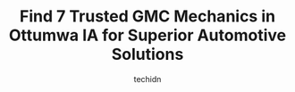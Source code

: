 ---
layout: ampstory
image: https://images.unsplash.com/photo-1629661414961-62b0d03007ab?ixlib=rb-4.0.3&ixid=MnwxMjA3fDB8MHxwaG90by1wYWdlfHx8fGVufDB8fHx8&auto=format&fit=crop&w=640&h=853&q=80
author: techidn
featured: false
description: Trust your vehicles maintenance and repairs to the 7 best GMC Mechanic in Ottumwa IA, USA. With their extensive experience, cutting-edge technology, and commitment to customer satisfaction,
title: Find 7 Trusted GMC Mechanics in Ottumwa IA for Superior Automotive Solutions
cover:
   title: Find 7 Trusted GMC Mechanics in Ottumwa IA for Superior Automotive Solutions
   subtitle: Rickpate
   background: https://images.unsplash.com/photo-1629661414961-62b0d03007ab?ixlib=rb-4.0.3&ixid=MnwxMjA3fDB8MHxwaG90by1wYWdlfHx8fGVufDB8fHx8&auto=format&fit=crop&w=640&h=853&q=80

pages: 
 - layout: thirds
   top: <h1>#1 Clemons of Ottumwa</h1>
   bottom: "<p>This place was great to me. Great group of people from the salesmen to the numbers people. They worked rlly hard to get me into the car I wanted bc my credit aint that g</p>"
   background: https://www.knot35.com/toplist/wp-content/uploads/2023/06/best-gmc-mechanic-1-in-ottumwa-ia-1685841909.jpeg
   backgroundblur: true
 - layout: thirds
   top: <h1>#2 Mikes Tire and Alignment</h1>
   bottom: "<p>1027 S Madison Ave, Ottumwa, IA 52501, United States</p>"
   background: https://www.knot35.com/toplist/wp-content/uploads/2023/06/best-gmc-mechanic-2-in-ottumwa-ia-1685841909.jpeg
   cta:
      link: https://www.knot35.com/toplist/find-7-trusted-gmc-mechanics-in-ottumwa-ia-for-superior-automotive-solutions/
      text: Find 7 Trusted GMC Mechanics in Ottumwa IA for Superior Automotive Solutions
 - layout: thirds
   top: <h1>#3 Midwest Auto</h1>
   bottom: "<p>6229 US-63, Ottumwa, IA 52501, United States</p>"
   background: https://www.knot35.com/toplist/wp-content/uploads/2023/06/best-gmc-mechanic-3-in-ottumwa-ia-1685841910.jpeg
   cta:
      link: https://www.knot35.com/toplist/find-7-trusted-gmc-mechanics-in-ottumwa-ia-for-superior-automotive-solutions/
      text: Find 7 Trusted GMC Mechanics in Ottumwa IA for Superior Automotive Solutions
 - layout: thirds
   top: <h1>#4 Mobil 1 Lube Express North and South</h1>
   bottom: "<p>2512 N Court St, Ottumwa, IA 52501, United States</p>"
   background: https://images.unsplash.com/photo-1496096265110-f83ad7f96608?ixlib=rb-4.0.3&ixid=MnwxMjA3fDB8MHxwaG90by1wYWdlfHx8fGVufDB8fHx8&auto=format&fit=crop&w=640&h=853&q=80
   cta:
      link: https://www.knot35.com/toplist/find-7-trusted-gmc-mechanics-in-ottumwa-ia-for-superior-automotive-solutions/
      text: Find 7 Trusted GMC Mechanics in Ottumwa IA for Superior Automotive Solutions
 - layout: thirds
   top: <h1>#5 C&C Automotive</h1>
   bottom: "<p>202 S Benton St, Ottumwa, IA 52501, United States</p>"
   background: https://images.unsplash.com/photo-1618556658017-fd9c732d1360?ixlib=rb-4.0.3&ixid=MnwxMjA3fDB8MHxwaG90by1wYWdlfHx8fGVufDB8fHx8&auto=format&fit=crop&w=640&h=853&q=80
   cta:
      link: https://www.knot35.com/toplist/find-7-trusted-gmc-mechanics-in-ottumwa-ia-for-superior-automotive-solutions/
      text: Find 7 Trusted GMC Mechanics in Ottumwa IA for Superior Automotive Solutions
 - layout: thirds
   top: <h1>#6 Vice Transmission & Auto Repair</h1>
   bottom: "<p>235 N Madison Ave, Ottumwa, IA 52501, United States</p>"
   background: https://images.unsplash.com/photo-1604871000636-074fa5117945?ixlib=rb-4.0.3&ixid=MnwxMjA3fDB8MHxwaG90by1wYWdlfHx8fGVufDB8fHx8&auto=format&fit=crop&w=640&h=853&q=80
   cta:
      link: https://www.knot35.com/toplist/find-7-trusted-gmc-mechanics-in-ottumwa-ia-for-superior-automotive-solutions/
      text: Find 7 Trusted GMC Mechanics in Ottumwa IA for Superior Automotive Solutions
 - layout: thirds
   top: <h1>#7 Campbell Automotive and Exhaust</h1>
   bottom: "<p>17115 87th St, Ottumwa, IA 52501, United States</p>"
   background: https://images.unsplash.com/photo-1564951434112-64d74cc2a2d7?ixlib=rb-4.0.3&ixid=MnwxMjA3fDB8MHxwaG90by1wYWdlfHx8fGVufDB8fHx8&auto=format&fit=crop&w=640&h=853&q=80
   cta:
      link: https://www.knot35.com/toplist/find-7-trusted-gmc-mechanics-in-ottumwa-ia-for-superior-automotive-solutions/
      text: Find 7 Trusted GMC Mechanics in Ottumwa IA for Superior Automotive Solutions
 - layout: thirds
   middle: Continue reading...
   background: https://images.unsplash.com/photo-1602536052359-ef94c21c5948?ixlib=rb-4.0.3&ixid=MnwxMjA3fDB8MHxwaG90by1wYWdlfHx8fGVufDB8fHx8&auto=format&fit=crop&w=640&h=853&q=80
   cta:
      link: https://www.knot35.com/toplist/find-7-trusted-gmc-mechanics-in-ottumwa-ia-for-superior-automotive-solutions/
      text: Find 7 Trusted GMC Mechanics in Ottumwa IA for Superior Automotive Solutions
      
---